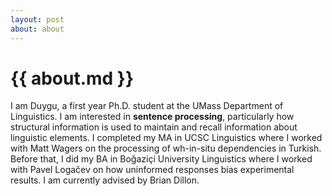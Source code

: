 ```yaml
---
layout: post
about: about
---
```

<h1>{{ about.md }}</h1>

<par> 
  I am Duygu, a first year Ph.D. student at the UMass Department of Linguistics. I am interested in <b>sentence processing</b>, particularly   how structural information is used to maintain and recall information about linguistic elements.
</par>

<par> 
  I completed my MA in UCSC Linguistics where I worked with Matt Wagers on the processing of wh-in-situ dependencies in Turkish. Before        that, I did my BA in Boğaziçi University Linguistics where I worked with Pavel Logačev on how uninformed responses bias experimental         results. I am currently advised by Brian Dillon.
</par> 
